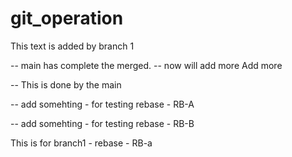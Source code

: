 # git_operation

This text is added by branch 1

-- main has complete the merged.
-- now will add more 
Add more 

-- This is done by the main

-- add somehting - for testing rebase - RB-A

-- add somehting - for testing rebase - RB-B



This is for branch1 - rebase - RB-a

